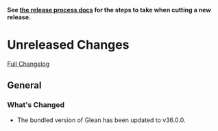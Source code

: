 **See [the release process docs](docs/howtos/cut-a-new-release.md) for the steps to take when cutting a new release.**

# Unreleased Changes

[Full Changelog](https://github.com/mozilla/application-services/compare/v73.0.2...main)

## General

### What's Changed

- The bundled version of Glean has been updated to v36.0.0.
